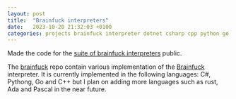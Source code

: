 ```yaml
---
layout: post
title:  "Brainfuck interpreters"
date:   2023-10-20 21:32:03 +0100
categories: projects brainfuck interpreter dotnet csharp cpp python go
---
```

Made the code for the [suite of brainfuck interpreters](https://github.com/sanelli/turing) public.

The [brainfuck](https://github.com/sanelli/turing) repo contain various implementation of the [Brainfuck](https://en.wikipedia.org/wiki/Brainfuck) interpreter.
It is currently implemented in the following languages: C#, Pythong, Go and C++ but I plan on adding more languages such as rust, Ada and Pascal in the near future.